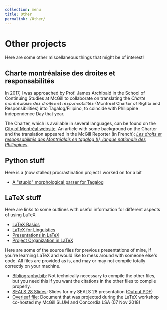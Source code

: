 ```yaml
---
collection: menu
title: Other
permalink: /Other/
---
```


# Other projects
Here are some other miscellaneous things that might be of interest!

## Charte montréalaise des droites et responsabilités
In 2017, I was approached by Prof. James Archibald in the School of Continuing Studies at McGill to collaborate on translating the _Charte montréalaise des droites et responsabilités_ (Montreal Charter of Rights and Responsibilities) into Tagalog/Filipino, to coincide with Philippine Independence Day that year.

The Charter, which is available in several languages, can be found on the [City of Montréal website](https://montreal.ca/en/topics/montreal-charter-rights-and-responsibilities).
An article with some background on the Charter and the translation appeared in the McGill Reporter (in French): [_Les droits et responsabilités des Montréalais en tagalog (!), langue nationale des Philippines_](https://reporter.mcgill.ca/les-droits-et-responsabilites-des-montrealais-en-tagalog-langue-nationale-des-philippines/).


## Python stuff
Here is a (now stalled) procrastination project I worked on for a bit
- [A "stupid" morphological parser for Tagalog](https://github.com/henrison/stupid-parser-for-tagalog)

## LaTeX stuff
Here are links to some outlines with useful information for different aspects of using LaTeX
- [LaTeX Basics](https://paper.dropbox.com/doc/LaTeX-Basics-ns6kqwgWbj0D5tH4zyvTU?_tk=share_copylink)
- [LaTeX for Linguistics](https://paper.dropbox.com/doc/LaTeX-for-Linguistics-jcUWD05nmBwq0EWT3DurU?_tk=share_copylink)
- [Presentations in LaTeX](https://paper.dropbox.com/doc/Presentations-with-LaTeX-YmJeC6h9ywbBp4Eee8Xhz?_tk=share_copylink)
- [Project Organization in LaTeX](https://paper.dropbox.com/doc/LaTeX-Project-Management-sn0sDfVmcvgilqmPT6ECe?_tk=share_copylink)

Here are some of the source files for previous presentations of mine, if you're learning LaTeX and would like to mess around with someone else's code.
All files are provided as is, and may or may not compile totally correctly on your machine.
- [Bibliography.bib](/files/latex/Bibliography.bib): Not technically necessary to compile the other files, but you need this if you want the citations in the other files to compile properly.
- [SEALS 28 Slides](/files/latex/seals28-slides.tex): Slides for my SEALS 28 presentation ([Output PDF](/files/latex/seals28-slides.pdf))
- [Overleaf file](https://www.overleaf.com/read/nqcbtwcnmvmk): Document that was projected during the LaTeX workshop co-hosted my McGill SLUM and Concordia LSA (07 Nov 2018)
